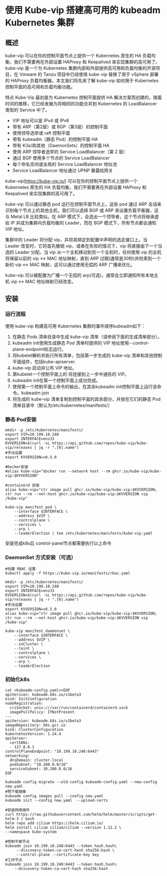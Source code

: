 # 使用 Kube-vip 搭建高可用的 kubeadm Kubernetes 集群

## 概述

kube-vip 可以在你的控制平面节点上提供一个 Kubernetes 原生的 HA 负载均衡，我们不需要再在外部设置 HAProxy 和 Keepalived 来实现集群的高可用了。kube-vip 是一个为 Kubernetes 集群内部和外部提供高可用和负载均衡的开源项目，在 Vmware 的 Tanzu 项目中已经使用 kube-vip 替换了用于 vSphere 部署的 HAProxy 负载均衡器，本文我们将先来了解 kube-vip 如何用于 Kubernetes 控制平面的高可用和负载均衡功能。

特点
Kube-Vip 最初是为 Kubernetes 控制平面提供 HA 解决方案而创建的，随着时间的推移，它已经发展为将相同的功能合并到 Kubernetes 的 LoadBalancer 类型的 Service 中了。

- VIP 地址可以是 IPv4 或 IPv6
- 带有 ARP（第2层）或 BGP（第3层）的控制平面
- 使用领导选举或 raft 控制平面
- 带有 kubeadm（静态 Pod）的控制平面 HA
- 带有 K3s/和其他（DaemonSets）的控制平面 HA
- 使用 ARP 领导者选举的 Service LoadBalancer（第 2 层）
- 通过 BGP 使用多个节点的 Service LoadBalancer
- 每个命名空间或全局的 Service LoadBalancer 地址池
- Service LoadBalancer 地址通过 UPNP 暴露给网关

kube-vip(<https://kube-vip.io/>) 可以在你的控制平面节点上提供一个 Kubernetes 原生的 HA 负载均衡，我们不需要再在外部设置 HAProxy 和 Keepalived 来实现集群的高可用了。

kube-vip 可以通过静态 pod 运行在控制平面节点上，这些 pod 通过 ARP 会话来识别每个节点上的其他主机，我们可以选择 BGP 或 ARP 来设置负载平衡器，这与 Metal LB 比较类似。在 ARP 模式下，会选出一个领导者，这个节点将继承虚拟 IP 并成为集群内负载均衡的 Leader，而在 BGP 模式下，所有节点都会通知 VIP 地址。

集群中的 Leader 将分配 vip，并将其绑定到配置中声明的选定接口上。当 Leader 改变时，它将首先撤销 vip，或者在失败的情况下，vip 将直接由下一个当选的 Leader 分配。当 vip 从一个主机移动到另一个主机时，任何使用 vip 的主机将保留以前的 vip <-> MAC 地址映射，直到 ARP 过期(通常是30秒)并检索到一个新的 vip <-> MAC 映射，这可以通过使用无偿的 ARP 广播来优化。

kube-vip 可以被配置为广播一个无偿的 arp(可选)，通常会立即通知所有本地主机 vip <-> MAC 地址映射已经改变。

## 安装

### 运行流程

使用 kube-vip 构建高可用 Kubernetes 集群的事件顺序kubeadm如下：

1. 在静态 Pods 清单目录中生成 kube-vip 清单（请参阅下面的生成清单部分）。
2. kubeadm init使用生成静态 Pod 清单时提供的 VIP 地址使用--control-plane-endpoint标志运行。
3. 将kubelet解析并执行所有清单，包括第一步生成的 kube-vip 清单和其他控制平面组件，包括kube-apiserver.
4. kube-vip 启动并公布 VIP 地址。
5. 第kubelet一个控制平面上的 将连接到上一步中通告的 VIP。
6. kubeadm init在第一个控制平面上成功完成。
7. 使用第一个控制平面上命令的输出，在其余kubeadm init控制平面上运行该命令。kubeadm join
8. 将生成的 kube-vip 清单复制到控制平面的其余部分，并放在它们的静态 Pod 清单目录中（默认为/etc/kubernetes/manifests/）

### 静态 Pod安装

```shell
mkdir -p /etc/kubernetes/manifests/ 
export VIP=10.199.10.240
export INTERFACE=ens33
KVVERSION=$(curl -sL https://api.github.com/repos/kube-vip/kube-vip/releases | jq -r ".[0].name")
#手动设置
export KVVERSION=v0.5.0

#Docker安装
#alias kube-vip="docker run --network host --rm ghcr.io/kube-vip/kube-vip:$KVVERSION"

#containerd 安装
alias kube-vip="ctr image pull ghcr.io/kube-vip/kube-vip:$KVVERSION; ctr run --rm --net-host ghcr.io/kube-vip/kube-vip:$KVVERSION vip /kube-vip"

kube-vip manifest pod \
    --interface $INTERFACE \
    --address $VIP \
    --controlplane \
    --services \
    --arp \
    --leaderElection | tee /etc/kubernetes/manifests/kube-vip.yaml

```

安装完成k8s后 control-panel节点都需要执行以上命令

### DaemonSet 方式安装（可选）

```shell
#创建 RBAC 设置
kubectl apply -f https://kube-vip.io/manifests/rbac.yaml

mkdir -p /etc/kubernetes/manifests/ 
export VIP=10.199.10.240
export INTERFACE=ens33
KVVERSION=$(curl -sL https://api.github.com/repos/kube-vip/kube-vip/releases | jq -r ".[0].name")
#手动设置
export KVVERSION=v0.5.0
alias kube-vip="ctr image pull ghcr.io/kube-vip/kube-vip:$KVVERSION; ctr run --rm --net-host ghcr.io/kube-vip/kube-vip:$KVVERSION vip /kube-vip"

kube-vip manifest daemonset \
    --interface $INTERFACE \
    --address $VIP \
    --inCluster \
    --taint \
    --controlplane \
    --services \
    --arp \
    --leaderElection
```

### 初始化k8s

```shell
cat >kubeadm-config.yaml<<EOF
apiVersion: kubeadm.k8s.io/v1beta3
kind: InitConfiguration
nodeRegistration:
  criSocket: unix:///var/run/containerd/containerd.sock
  imagePullPolicy: IfNotPresent
---
apiVersion: kubeadm.k8s.io/v1beta3
imageRepository: k8s.gcr.io
kind: ClusterConfiguration
kubernetesVersion: 1.24.4
apiServer:
  certSANs:
  - 127.0.0.1
controlPlaneEndpoint: "10.199.10.240:6443"
networking:
  dnsDomain: cluster.local
  podSubnet: "10.100.0.0/16"
  serviceSubnet: 10.200.0.0/16
EOF

kubeadm config migrate --old-config kubeadm-config.yaml --new-config new.yaml
#预下载镜像
kubeadm config images pull --config new.yaml
kubeadm init --config new.yaml  --upload-certs

#安装网络插件
curl https://raw.githubusercontent.com/helm/helm/master/scripts/get-helm-3 | bash
helm repo add cilium https://helm.cilium.io/
helm install cilium cilium/cilium --version 1.12.2 \
--namespace kube-system

#控制平面节点
kubeadm join 10.199.10.240:6443 --token hash.hash\
     --discovery-token-ca-cert-hash sha256:hash \
     --control-plane --certificate-key key
#工作节点
kubeadm join 10.199.10.240:6443 --token hash.hash\
    --discovery-token-ca-cert-hash sha256:hash
```


